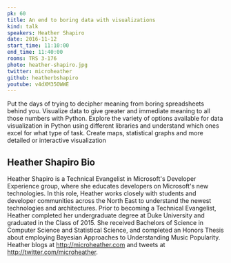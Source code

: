 ```yaml
---
pk: 60
title: An end to boring data with visualizations
kind: talk
speakers: Heather Shapiro
date: 2016-11-12
start_time: 11:10:00
end_time: 11:40:00
rooms: TRS 3-176
photo: heather-shapiro.jpg
twitter: microheather
github: heatherbshapiro
youtube: v4dXM35OWWE
---
```


Put the days of trying to decipher meaning from boring spreadsheets behind you. Visualize data to give greater and immediate meaning to all those numbers with Python. Explore the variety of options available for data visualization in Python using different libraries and understand which ones excel for what type of task. Create maps, statistical graphs and more detailed or interactive visualization

## Heather Shapiro Bio

Heather Shapiro is a Technical Evangelist in Microsoft's Developer Experience group, where she educates developers on Microsoft's new technologies. In this role, Heather works closely with students and developer communities across the North East to understand the newest technologies and architectures. Prior to becoming a Technical Evangelist, Heather completed her undergraduate degree at Duke University and graduated in the Class of 2015. She received Bachelors of Science in Computer Science and Statistical Science, and completed an Honors Thesis about employing Bayesian Approaches to Understanding Music Popularity. Heather blogs at http://microheather.com and tweets at http://twitter.com/microheather.